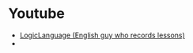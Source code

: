 # Youtube
- [LogicLanguage (English guy who records lessons)](https://www.youtube.com/@logiclanguagelearningFrench/videos)
- 